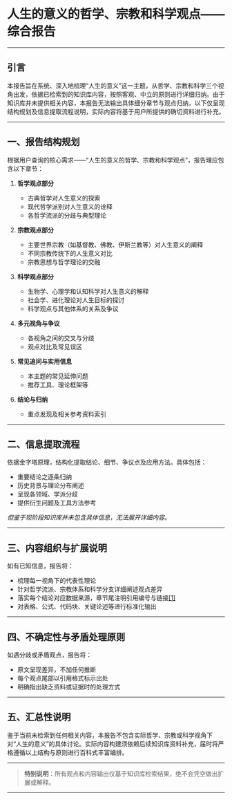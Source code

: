 # 人生的意义的哲学、宗教和科学观点——综合报告

---

## 引言

本报告旨在系统、深入地梳理“人生的意义”这一主题，从哲学、宗教和科学三个视角出发，依据已检索到的知识库内容，按照客观、中立的原则进行详细归纳。由于知识库并未提供相关内容，本报告无法输出具体细分章节与观点归纳，以下仅呈现结构规划及信息提取流程说明，实际内容将基于用户所提供的确切资料进行补充。

---

## 一、报告结构规划

根据用户查询的核心需求——“人生的意义的哲学、宗教和科学观点”，报告理应包含以下章节：

1. **哲学观点部分**
   - 古典哲学对人生意义的探索
   - 现代哲学派别对人生意义的诠释
   - 各哲学流派的分歧与典型理论

2. **宗教观点部分**
   - 主要世界宗教（如基督教、佛教、伊斯兰教等）对人生意义的阐释
   - 不同宗教传统下的人生意义对比
   - 宗教思想与哲学理论的交融

3. **科学观点部分**
   - 生物学、心理学和认知科学对人生意义的解释
   - 社会学、进化理论对人生目标的探讨
   - 科学观点与其他体系的关系及争议

4. **多元视角与争议**
   - 各视角之间的交叉与分歧
   - 观点对比及常见误区

5. **常见追问与实用信息**
   - 本主题的常见延伸问题
   - 推荐工具、理论框架等

6. **结论与归纳**
   - 重点发现及相关参考资料索引

---

## 二、信息提取流程

依据金字塔原理，结构化提取结论、细节、争议点及应用方法。具体包括：

- 重要结论之逐条归纳
- 历史背景与理论分布阐述
- 呈现各领域、学派分歧
- 提供衍生问题及工具方法参考

*但鉴于现阶段知识库并未包含具体信息，无法展开详细内容。*

---

## 三、内容组织与扩展说明

如有已知信息，报告将：
- 梳理每一视角下的代表性理论
- 针对哲学流派、宗教体系和科学分支详细阐述观点差异
- 落实每个结论对应数据来源，章节尾注明引用编号与链接[[1]](www.baidu.com)
- 对表格、公式、代码块、关键论述等进行标准化输出

---

## 四、不确定性与矛盾处理原则

如遇分歧或矛盾观点，报告将：
- 原文呈现差异，不加任何推断
- 每个观点尾部以引用格式标示出处
- 明确指出缺乏资料或证据时的处理方式

---

## 五、汇总性说明

鉴于当前未检索到任何相关内容，本报告不包含实际哲学、宗教或科学视角下对“人生的意义”的具体讨论。实际内容构建须依赖后续知识库资料补充，届时将严格遵循以上结构与原则进行百科式丰富编排。

---

> **特别说明**：所有观点和内容输出仅基于知识库检索结果，绝不会凭空做出扩展或解释。

---